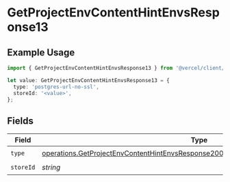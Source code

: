 # GetProjectEnvContentHintEnvsResponse13

## Example Usage

```typescript
import { GetProjectEnvContentHintEnvsResponse13 } from '@vercel/client/models/operations';

let value: GetProjectEnvContentHintEnvsResponse13 = {
  type: 'postgres-url-no-ssl',
  storeId: '<value>',
};
```

## Fields

| Field     | Type                                                                                                                                                                                         | Required           | Description |
| --------- | -------------------------------------------------------------------------------------------------------------------------------------------------------------------------------------------- | ------------------ | ----------- |
| `type`    | [operations.GetProjectEnvContentHintEnvsResponse200ApplicationJSONResponseBody313Type](../../models/operations/getprojectenvcontenthintenvsresponse200applicationjsonresponsebody313type.md) | :heavy_check_mark: | N/A         |
| `storeId` | _string_                                                                                                                                                                                     | :heavy_check_mark: | N/A         |
